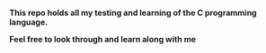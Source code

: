 **This repo holds all my testing and learning of the C programming language.**

**Feel free to look through and learn along with me** 
